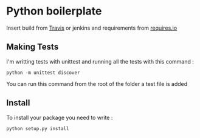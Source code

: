 # Python boilerplate

Insert build from [Travis] or jenkins and requirements from [requires.io]

## Making Tests

I'm writting tests with unittest and running all the tests with this command :

`python -m unittest discover`

You can run this command from the root of the folder a test file is added


## Install

To install your package you need to write :

`python setup.py install`

[Travis]: https://travis-ci.org
[requires.io]: https://requires.io
